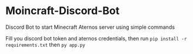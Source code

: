 # Moincraft-Discord-Bot
Discord Bot to start Minecraft Aternos server using simple commands

Fill you discord bot token and aternos credentials, then run `pip install -r requirements.txt`
then  `py app.py`
